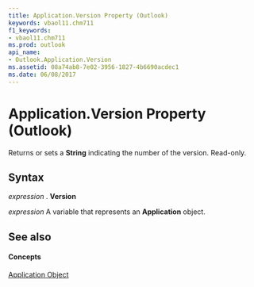```yaml
---
title: Application.Version Property (Outlook)
keywords: vbaol11.chm711
f1_keywords:
- vbaol11.chm711
ms.prod: outlook
api_name:
- Outlook.Application.Version
ms.assetid: 08a74ab8-7e02-3956-1827-4b6690acdec1
ms.date: 06/08/2017
---
```



# Application.Version Property (Outlook)

Returns or sets a  **String** indicating the number of the version. Read-only.


## Syntax

 _expression_ . **Version**

 _expression_ A variable that represents an **Application** object.


## See also


#### Concepts


[Application Object](application-object-outlook.md)

